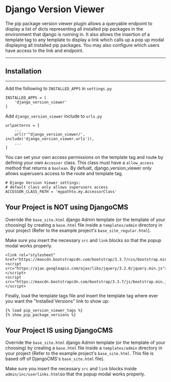 # Django Version Viewer

The pip package version viewer plugin allows a queryable endpoint to display a list of dicts representing all installed pip packages in the environment that django is running in. It also allows the insertion of a template tag to any template to display a link which calls up a pop up modal displaying all installed pip packages. You may also configure which users have access to the link and endpoint.

---------------------------------------
## Installation
---------------------------------------

Add the following to `INSTALLED_APPS` in `settings.py`

	INSTALLED_APPS = [
		'django_version_viewer'
	]

Add `django_version_viewer` include to `urls.py`

	urlpatterns = [
		...
		url(r'^django_version_viewer/', include('django_version_viewer.urls')),
		...
	]

You can set your own access permissions on the template tag and route by defining your own
`Accessor` class. This class must have a `allow_access` method that returns a `boolean`. By defualt,
django_version_viewer only allows superusers access to the route and template tag.

	# Django Version Viewer settings:
	# default class only allows superusers access
	ACCESSOR_CLASS_PATH = 'mypathto.my.AccessorClass'


## Your Project is NOT using DjangoCMS

Override the `base_site.html` django Admin template (or the template of your choosing) by creating a `base.html` file  inside a `templates/admin` directory in your project (Refer to the example project's
`base_site_regular.html`).

Make sure you insert the necessary `src` and `link` blocks so that the popup modal works properly.

	<link rel="stylesheet" href="https://maxcdn.bootstrapcdn.com/bootstrap/3.3.7/css/bootstrap.min.css">
	<script src="https://ajax.googleapis.com/ajax/libs/jquery/3.2.0/jquery.min.js"></script>
	<script src="https://maxcdn.bootstrapcdn.com/bootstrap/3.3.7/js/bootstrap.min.js"></script>

Finally, load the template tags file and insert the template tag where ever you want the "Installed Versions" link to show up:

    {% load pip_version_viewer_tags %}
    {% show_pip_package_versions %}

## Your Project IS using DjangoCMS

Override the `base_site.html` django Admin template (or the template of your choosing) by creating a `base.html` file  inside a `templates/admin` directory in your project (Refer to the example project's
`base_site.html`. This file is based off of DjangoCMS's `base_site.html` file).

Make sure you insert the necessary `src` and `link` blocks inside `admin/inc/userlinks.html`so that the popup modal works properly.
